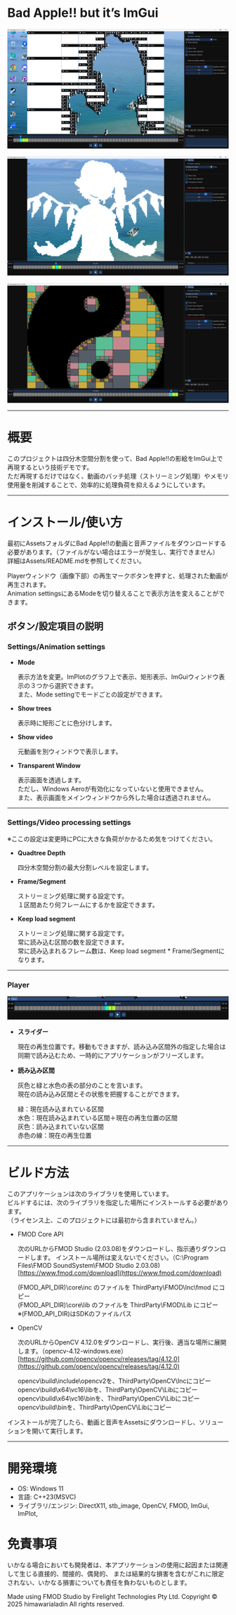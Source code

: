 # Bad Apple!! but it’s ImGui

![image.png](image.png)

![image.png](image%201.png)

![image.png](image%202.png)

---

# 概要

このプロジェクトは四分木空間分割を使って、Bad Apple!!の影絵をImGui上で再現するという技術デモです。  
ただ再現するだけではなく、動画のバッチ処理（ストリーミング処理）やメモリ使用量を削減することで、効率的に処理負荷を抑えるようにしています。  

---

# インストール/使い方

最初にAssetsフォルダにBad Apple!!の動画と音声ファイルをダウンロードする必要があります。（ファイルがない場合はエラーが発生し、実行できません）  
詳細はAssets/README.mdを参照してください。  
  
Playerウィンドウ（画像下部）の再生マークボタンを押すと、処理された動画が再生されます。  
Animation settingsにあるModeを切り替えることで表示方法を変えることができます。  

## ボタン/設定項目の説明

### Settings/Animation settings

- **Mode**
    
    表示方法を変更。ImPlotのグラフ上で表示、矩形表示、ImGuiウィンドウ表示の３つから選択できます。  
    また、Mode settingでモードごとの設定ができます。
    
- **Show trees**
    
    表示時に矩形ごとに色分けします。
    
- **Show video**
    
    元動画を別ウィンドウで表示します。
    
- **Transparent Window**
    
    表示画面を透過します。  
    ただし、Windows Aeroが有効化になっていないと使用できません。  
    また、表示画面をメインウィンドウから外した場合は透過されません。
    

---

### Settings/Video processing settings

※ここの設定は変更時にPCに大きな負荷がかかるため気をつけてください。

- **Quadtree Depth**
    
    四分木空間分割の最大分割レベルを設定します。
    
- **Frame/Segment**
    
    ストリーミング処理に関する設定です。  
    １区間あたり何フレームにするかを設定できます。
    
- **Keep load segment**
    
    ストリーミング処理に関する設定です。  
    常に読み込む区間の数を設定できます。  
    常に読み込まれるフレーム数は、Keep load segment * Frame/Segmentになります。
    

---

### Player

![image.png](image%203.png)

- **スライダー**
    
    現在の再生位置です。移動もできますが、読み込み区間外の指定した場合は同期で読み込むため、一時的にアプリケーションがフリーズします。
    
- **読み込み区間**
    
    灰色と緑と水色の表の部分のことを言います。  
    現在の読み込み区間とその状態を把握することができます。
    
    緑：現在読み込まれている区間  
    水色：現在読み込まれている区間＋現在の再生位置の区間  
    灰色：読み込まれていない区間  
    赤色の線：現在の再生位置
    

---

# ビルド方法

このアプリケーションは次のライブラリを使用しています。  
ビルドするには、次のライブラリを指定した場所にインストールする必要があります。  
（ライセンス上、このプロジェクトには最初から含まれていません。）

- FMOD Core API
    
    次のURLからFMOD Studio (2.03.08)をダウンロードし、指示通りダウンロードします。
    インストール場所は変えないでください。（C:\Program Files\FMOD SoundSystem\FMOD Studio 2.03.08)
    [https://www.fmod.com/download](https://www.fmod.com/download)
    
    (FMOD_API_DIR)\core\inc のファイルを ThirdParty\FMOD\Inc\fmod にコピー  
    (FMOD_API_DIR)\core\lib のファイルを ThirdParty\FMOD\Lib にコピー  
    ※(FMOD_API_DIR)はSDKのファイルパス  
    
- OpenCV
    
    次のURLからOpenCV 4.12.0をダウンロードし、実行後、適当な場所に展開します。（opencv-4.12-windows.exe）
    [https://github.com/opencv/opencv/releases/tag/4.12.0](https://github.com/opencv/opencv/releases/tag/4.12.0)
    
    opencv\build\include\opencv2を、ThirdParty\OpenCV\Incにコピー  
    opencv\build\x64\vc16\libを、ThirdParty\OpenCV\Libにコピー  
    opencv\build\x64\vc16\binを、ThirdParty\OpenCV\Libにコピー  
    opencv\build\binを、ThirdParty\OpenCV\Libにコピー  
    

インストールが完了したら、動画と音声をAssetsにダウンロードし、ソリューションを開いて実行します。

---

# 開発環境

- OS: Windows 11
- 言語: C++23(MSVC)
- ライブラリ/エンジン: DirectX11, stb_image, OpenCV, FMOD, ImGui, ImPlot,

# 免責事項

いかなる場合においても開発者は、本アプリケーションの使用に起因または関連して生じる直接的、間接的、偶発的、 
または結果的な損害を含むがこれに限定されない、いかなる損害についても責任を負わないものとします。

Made using FMOD Studio by Firelight Technologies Pty Ltd.
Copyright © 2025 himawarialadin All rights reserved.
